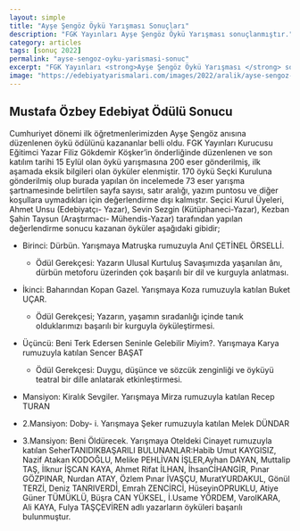 ```yaml
---
layout: simple
title: "Ayşe Şengöz Öykü Yarışması Sonuçları"
description: "FGK Yayınları Ayşe Şengöz Öykü Yarışması sonuçlanmıştır."
category: articles
tags: [sonuç 2022]
permalink: "ayse-sengoz-oyku-yarismasi-sonuc"
excerpt: "FGK Yayınları <strong>Ayşe Şengöz Öykü Yarışması </strong> sonuçlanmıştır."
image: "https://edebiyatyarismalari.com/images/2022/aralik/ayse-sengoz-oyku-yarismasi-sonuc.jpg"
---
```


## Mustafa Özbey Edebiyat Ödülü Sonucu
Cumhuriyet dönemi ilk öğretmenlerimizden Ayşe Şengöz anısına düzenlenen öykü ödülünü kazananlar belli oldu. FGK Yayınları Kurucusu Eğitimci Yazar Filiz Gökdemir Köşker’in önderliğinde düzenlenen ve son katılım tarihi 15 Eylül olan öykü yarışmasına 200 eser gönderilmiş, ilk aşamada eksik bilgileri olan öyküler elenmiştir. 170 öykü Seçki
Kuruluna gönderilmiş olup burada yapılan ön incelemede 73 eser yarışma şartnamesinde belirtilen sayfa sayısı, satır aralığı, yazım puntosu ve diğer koşullara uymadıkları için değerlendirme dışı kalmıştır. Seçici Kurul Üyeleri, Ahmet Unsu (Edebiyatçı- Yazar), Sevin Sezgin (Kütüphaneci-Yazar), Kezban Şahin Taysun (Araştırmacı- Mühendis-Yazar) tarafından yapılan değerlendirme sonucu kazanan öyküler aşağıdaki gibidir;
- Birinci: Dürbün. Yarışmaya Matruşka rumuzuyla Anıl ÇETİNEL ÖRSELLİ. 
    - Ödül Gerekçesi: Yazarın Ulusal Kurtuluş Savaşımızda yaşanılan ânı, dürbün metoforu üzerinden çok başarılı bir dil ve kurguyla anlatması.
- İkinci: Baharından Kopan Gazel. Yarışmaya Koza rumuzuyla katılan Buket UÇAR.
    - Ödül Gerekçesi; Yazarın, yaşamın sıradanlığı içinde tanık olduklarımızı başarılı bir kurguyla öyküleştirmesi.
- Üçüncü: Beni Terk Edersen Seninle Gelebilir Miyim?. Yarışmaya Karya rumuzuyla katılan Sencer BAŞAT
    - Ödül Gerekçesi: Duygu, düşünce ve sözcük zenginliği ve öyküyü teatral bir dille anlatarak etkinleştirmesi.

- Mansiyon: Kiralık Sevgiler. Yarışmaya Mirza rumuzuyla katılan Recep TURAN
- 2.Mansiyon: Doby- i. Yarışmaya Şeker rumuzuyla katılan Melek DÜNDAR
- 3.Mansiyon: Beni Öldürecek. Yarışmaya Oteldeki Cinayet rumuzuyla katılan SeherTANIDIKBAŞARILI BULUNANLAR:Habib Umut KAYGISIZ, Nazif Atakan KODOĞLU, Melike PEHLİVAN İŞLER,Ayhan DAYAN, Muttalip TAŞ, İlknur İŞCAN KAYA, Ahmet Rifat İLHAN, İhsanCİHANGİR, Pınar GÖZPINAR, Nurdan ATAY, Özlem Pınar İVAŞÇU, MuratYURDAKUL, Gönül TERZİ, Deniz TANRIVERDİ, Emrah ZENCİRCİ, HüseyinOPRUKLU, Atiye Güner TÜMÜKLÜ, Büşra CAN YÜKSEL, İ.Usame YÖRDEM, VarolKARA, Ali KAYA, Fulya TAŞÇEVİREN adlı yazarların öyküleri başarılı bulunmuştur.